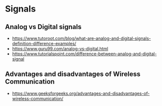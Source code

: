 # Signals

## Analog vs Digital signals
- https://www.tutoroot.com/blog/what-are-analog-and-digital-signals-definition-difference-examples/
- https://www.guru99.com/analog-vs-digital.html
- https://www.tutorialspoint.com/difference-between-analog-and-digital-signal

## Advantages and disadvantages of Wireless Communication
- https://www.geeksforgeeks.org/advantages-and-disadvantages-of-wireless-communication/